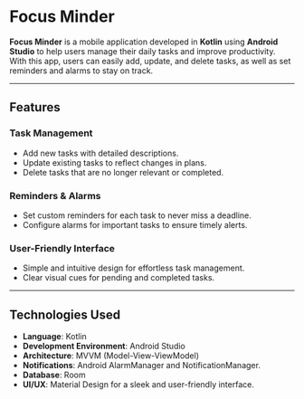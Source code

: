 # Focus Minder

**Focus Minder** is a mobile application developed in **Kotlin** using **Android Studio** to help users manage their daily tasks and improve productivity. With this app, users can easily add, update, and delete tasks, as well as set reminders and alarms to stay on track.

---

## Features

### Task Management
- Add new tasks with detailed descriptions.
- Update existing tasks to reflect changes in plans.
- Delete tasks that are no longer relevant or completed.

### Reminders & Alarms
- Set custom reminders for each task to never miss a deadline.
- Configure alarms for important tasks to ensure timely alerts.

### User-Friendly Interface
- Simple and intuitive design for effortless task management.
- Clear visual cues for pending and completed tasks.

---

## Technologies Used

- **Language**: Kotlin
- **Development Environment**: Android Studio
- **Architecture**: MVVM (Model-View-ViewModel) 
- **Notifications**: Android AlarmManager and NotificationManager.
- **Database**: Room 
- **UI/UX**: Material Design for a sleek and user-friendly interface.

